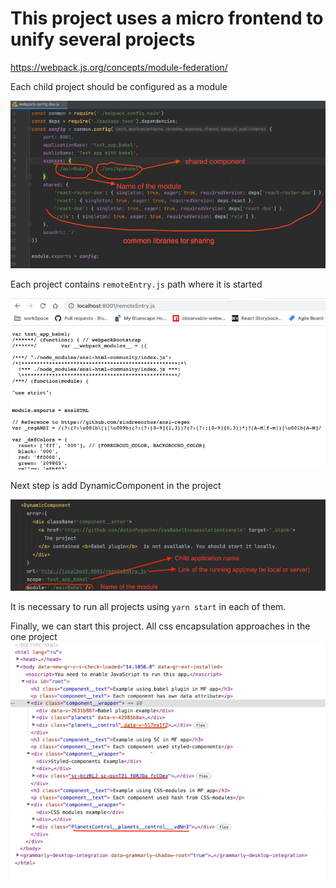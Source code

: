 # This project uses a micro frontend to unify several projects

https://webpack.js.org/concepts/module-federation/

Each child project should be configured as a module

<img alt="img.png" src="documents/images/childConfig.png" width="600"/>

Each project contains `remoteEntry.js` path where it is started

<img alt="img_1.png" src="documents/images/childEntry.png" width="600"/>

Next step is add DynamicComponent in the project

<img alt="img_2.png" src="documents/images/dynamicComponent.png" width="600"/>

It is necessary to run all projects using `yarn start` in each of them.


Finally, we can start this project.
All css  encapsulation approaches in the one project 
<img alt="img_3.png" src="documents/images/finalResult.png" width="600"/>
